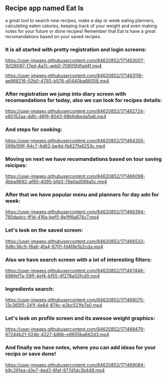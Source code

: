 ## Recipe app named Eat Is 
a great tool to search new recipes, 
make a day or week eating planners, calculating eaten calories, keeping track of your weight
and even making notes for your future or done recipes!
Remember that Eat Is have a great recomandations based on your saved recipes.

### It is all started with pretty registration and login screens:



https://user-images.githubusercontent.com/84620852/171463007-1b128097-f7ed-4a7c-aeb0-70905fdfad4f.mp4





https://user-images.githubusercontent.com/84620852/171463116-ae868216-02b0-4793-b578-d0440ba86058.mp4





### After registration we jump into diary screen with recomandations for today, also we can look for recipes details:


https://user-images.githubusercontent.com/84620852/171462724-e60152aa-ddfc-46f6-8043-68b6dbeda5a6.mp4


### And steps for cooking:




https://user-images.githubusercontent.com/84620852/171464355-566b199f-94c7-4d62-be4d-fb627fa6253c.mp4



### Moving on next we have recomandations based on tour saving reicipes:


  
  

https://user-images.githubusercontent.com/84620852/171466098-4bba9692-af60-4095-bfd3-79a0ad588a5c.mp4


### After that we have popular menu and planners for day adn for week: 




https://user-images.githubusercontent.com/84620852/171466394-785dadcc-ff1d-416a-bef5-8e1ff6a674c7.mp4


### Let's look on the saved screen:



https://user-images.githubusercontent.com/84620852/171466533-9d8c36c9-f8a6-4fa4-8701-fd4f8e1b2cda.mp4


### Also we have search screen with a lot of interesting filters:



https://user-images.githubusercontent.com/84620852/171467446-698fef7a-59ff-4ef4-bf55-4f278a02fcd0.mp4


### Ingredients search:



https://user-images.githubusercontent.com/84620852/171468075-13c365f5-241f-4e64-874c-e2bc521fe7a0.mp4

### Let's look on profile screen and its awesoe weight graphics:




https://user-images.githubusercontent.com/84620852/171468479-67244b21-024b-4227-b86b-e8655ba682d3.mp4


### And finally we have notes, where you can add ideas for your recips or save done!



https://user-images.githubusercontent.com/84620852/171469084-b9c291ea-d3e7-4ed3-8faf-977d1dc3b449.mp4









  
  
  
  
  
  
  
  
  
  
  
  
  
  



